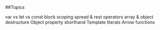 ##Topics

var vs let vs const
block scoping
spread & rest operators
array & object destructure
Object property shorthand
Template literals
Arrow functions